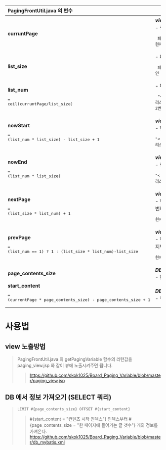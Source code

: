 

|PagingFrontUtil.java 의 변수|역할|
|:------|---|
|**curruntPage**|__*view 페이지에서 사용*__<br> - 현재 페이지 <br> <pre> 페이징 모습이 "< 1 **2** 3 4 5 >" 인 경우 현재 페이지는 2</pre>|
|**list_size**|- 페이지 리스트 크기 <br> <pre> 페이징 모습이 "< 1 2 3 4 5 >" 인 경우 페이지 리스트 크기는 5</pre>|
|**list_num** <br> <pre>= ceil(curruntPage/list_size) </pre>|- 페이지 리스트 순서 <br> <pre> "< 1 2 3 4 5 >" 이면 페이지 리스트 순서는 1번째, "< 6 7 8 9 10 >" 이면 페이지 리스트 순서는 2번째</pre>|
|**nowStart** <br> <pre>=  (list_num * list_size) - list_size + 1</pre>|__*view 페이지에서 사용*__ <br> - 현재 페이지 리스트의 시작 페이지 <br> <pre>"< 6 7 8 9 10 >" 이면 현재 페이지 리스트의 시작 페이지는 6</pre>|
|**nowEnd** <br> <pre>=  (list_num * list_size)</pre>|__*view 페이지에서 사용*__<br> - 현재 페이지 리스트의 마지막 페이지 <br> <pre>"< 6 7 8 9 10 >" 이면 현재 페이지 리스트의  페이지는 10</pre>|
|**nextPage** <br> <pre>=  (list_size * list_num) + 1</pre>|__*view 페이지에서 사용*__<br> - 현재 페이지 리스트의 다음 페이지 (다음 페이지 리스트의 첫번째 페이지) <br> <pre> 현재 페이지리스트가 "< 6 7 8 9 10 >" 이면 다음 페이지는 11 </pre>|
|**prevPage** <br> <pre>=  (list_num == 1) ? 1 : (list_size * list_num)-list_size</pre>|__*view 페이지에서 사용*__ <br> - 현재 페이지 리스트의 이전 페이지 (이전 페이지 리스트의 마지막 페이지) <br> <pre> 현재 페이지리스트가 "< 11 12 13 14 15 >" 이면 이전 페이지는 10 </pre>|
|**page_contents_size**|__*DB SELECT 시 사용*__<br> - 한 페이지에 들어가는 글 갯수|
|**start_content** <br> <pre>=  (currentPage * page_contents_size) - page_contents_size + 1</pre>|__*DB SELECT 시 사용*__<br> - 컨텐츠 시작 인덱스|

# 사용법

## view 노출방법
> PagingFrontUtil.java 의 getPagingVariable 함수의 리턴값을 paging_view.jsp 와 같이 뷰에 노출시켜주면 됩니다.
>> https://github.com/skok1025/Board_Paging_Variable/blob/master/paging_view.jsp

## DB 에서 정보 가져오기 (SELECT 쿼리)
> <code>LIMIT #{page_contents_size} OFFSET #{start_content}</code>
>> #{start_content = "컨텐츠 시작 인덱스"} 인덱스부터 #{page_contents_size = "한 페이지에 들어가는 글 갯수"} 개의 정보를 가져온다. 
>> https://github.com/skok1025/Board_Paging_Variable/blob/master/db_mybatis.xml

